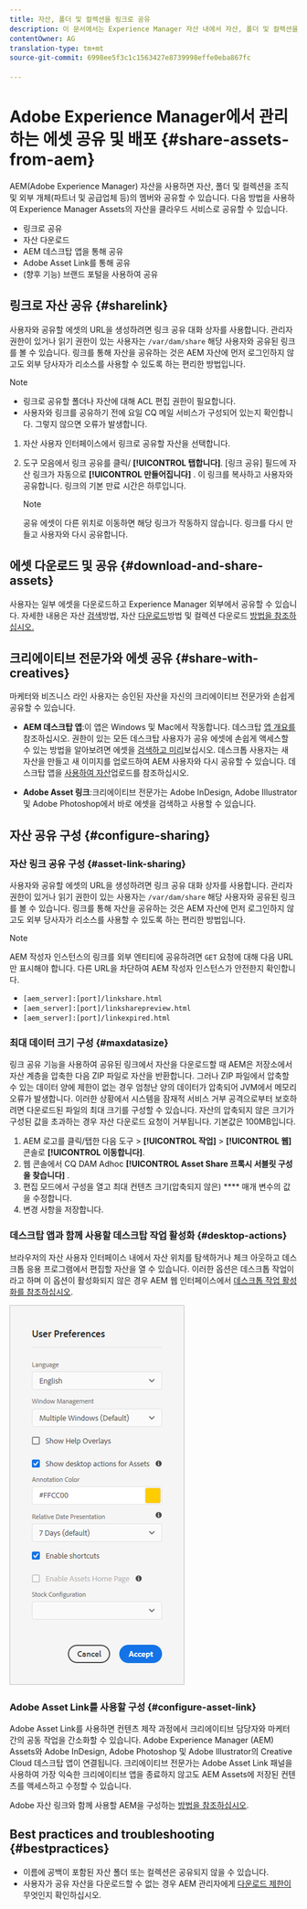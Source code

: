 ```yaml
---
title: 자산, 폴더 및 컬렉션을 링크로 공유
description: 이 문서에서는 Experience Manager 자산 내에서 자산, 폴더 및 컬렉션을 하이퍼링크로 공유하는 방법에 대해 설명합니다.
contentOwner: AG
translation-type: tm+mt
source-git-commit: 6998ee5f3c1c1563427e8739998effe0eba867fc

---
```



# Adobe Experience Manager에서 관리하는 에셋 공유 및 배포 {#share-assets-from-aem}

AEM(Adobe Experience Manager) 자산을 사용하면 자산, 폴더 및 컬렉션을 조직 및 외부 개체(파트너 및 공급업체 등)의 멤버와 공유할 수 있습니다. 다음 방법을 사용하여 Experience Manager Assets의 자산을 클라우드 서비스로 공유할 수 있습니다.

* 링크로 공유
* 자산 다운로드
* AEM 데스크탑 앱을 통해 공유
* Adobe Asset Link를 통해 공유
* (향후 기능) 브랜드 포털을 사용하여 공유

## 링크로 자산 공유 {#sharelink}

사용자와 공유할 에셋의 URL을 생성하려면 링크 공유 대화 상자를 사용합니다. 관리자 권한이 있거나 읽기 권한이 있는 사용자는 `/var/dam/share` 해당 사용자와 공유된 링크를 볼 수 있습니다. 링크를 통해 자산을 공유하는 것은 AEM 자산에 먼저 로그인하지 않고도 외부 당사자가 리소스를 사용할 수 있도록 하는 편리한 방법입니다.

>[!NOTE]
>
>* 링크로 공유할 폴더나 자산에 대해 ACL 편집 권한이 필요합니다.
>* 사용자와 링크를 공유하기 전에 요일 CQ 메일 서비스가 구성되어 있는지 확인합니다. 그렇지 않으면 오류가 발생합니다.


1. 자산 사용자 인터페이스에서 링크로 공유할 자산을 선택합니다.
1. 도구 모음에서 링크 공유를 클릭/ **[!UICONTROL 탭합니다]**. [링크 공유] 필드에 자산 링크가 자동으로 **[!UICONTROL 만들어집니다]** . 이 링크를 복사하고 사용자와 공유합니다. 링크의 기본 만료 시간은 하루입니다.

   >[!NOTE]
   >
   >공유 에셋이 다른 위치로 이동하면 해당 링크가 작동하지 않습니다. 링크를 다시 만들고 사용자와 다시 공유합니다.

<!--
## Share assets as a link {#sharelink}

To generate the URL for assets you want to share with users, use the Link Sharing dialog. Users with administrator privileges or with read permissions at `/var/dam/share` location are able to view the links shared with them. Sharing assets through a link is a convenient way of making resources available to external parties without them having to first log in to AEM Assets.

>[!NOTE]
>
>* You need Edit ACL permission on the folder or the asset that you want to share as a link.
>* Before you share a link with users, ensure that Day CQ Mail Service is configured. Otherwise, an error occurs.

1. In the Assets user interface, select the asset to share as a link.
1. From the toolbar, click/tap the **[!UICONTROL Share Link]**.

   An asset link is auto-created in the **[!UICONTROL Share Link]** field. Copy this link and share it with the users. The default expiration time for the link is one day.

   Alternatively, proceed to perform steps 3-7 of this procedure to add email recipients, configure the expiration time for the link, and send it from the dialog.

   >[!NOTE]
   >
   >If a shared asset is moved to a different location, its link stops working. Re-create the link and re-share with the users.

1. From the web console, open the **[!UICONTROL Day CQ Link Externalizer]** configuration and modify the following properties in the **[!UICONTROL Domains]** field with the values mentioned against each:

    * local
    * author
    * publish

   For the local and author properties, provide the URL for the local and author instance respectively. Both local and author properties have the same value if you run a single AEM author instance. For publish, provide the URL for the publish instance.

1. In the email address box of the **[!UICONTROL Link Sharing]** dialog, type the email ID of the user you want to share the link with. You can also share the link with multiple users.

   If the user is a member of your organization, select the user's email ID from the suggested email IDs that appear in the list below the typing area. For an external user, type the complete email ID and then select it from the list.

   To enable emails to be sent out to users, configure the SMTP server details in [Day CQ Mail Service](/help/assets/configure-asset-sharing.md#configmailservice).

   >[!NOTE]
   >
   >If you enter an email ID of a user that is not a member of your organization, the words "External User" are prefixed with the email ID of the user.

1. In the **[!UICONTROL Subject]** box, enter a subject for the asset you want to share.
1. In the **[!UICONTROL Message]** box, enter an optional message.
1. In the **[!UICONTROL Expiration]** field, specify an expiration date and time for the link using the date picker. By default, the expiration date is set for a week from the date you share the link.
1. To let users download the original image along with the renditions, select **[!UICONTROL Allow download of original file]**.

   >[!NOTE]
   >
   >By default, users can only download the renditions of the asset that you share as a link.

1. Click **[!UICONTROL Share]**. A message confirms that the link is shared with the users through an email.
1. To view the shared asset, click/tap the link in the email that is sent to the user. The shared asset is displayed in the **[!UICONTROL Adobe Marketing Cloud]** page.

   To toggle to the list view, click/tap the layout icon in the toolbar.

1. To generate a preview of the asset, click/tap the shared asset. To close the preview and return to the **[!UICONTROL Marketing Cloud]** page, click/tap **[!UICONTROL Back]** in the toolbar. If you have shared a folder, click/tap **[!UICONTROL Parent Folder]** to return to the parent folder.

   >[!NOTE]
   >
   >AEM supports generating the preview of assets of these MIME types: JPG, PNG, GIF, BMP, INDD, PDF, and PPT. You can only download the assets of the other MIME types.

1. To download the shared asset, click/tap **[!UICONTROL Select]** from the toolbar, click/tap the asset, and then click/tap **[!UICONTROL Download]** from the toolbar.
1. To view the assets you shared as links, go to the Assets user interface and click/tap the GlobalNav icon. Choose **[!UICONTROL Navigation]** from the list to display the Navigation pane.
1. From the Navigation pane, choose **[!UICONTROL Shared Links]** to display a list of shared assets.
1. To un-share an asset, select it and tap/click **[!UICONTROL Unshare]** from the toolbar.

A message confirms that you unshared the asset. In addition, the entry for the asset is removed from the list.
-->

## 에셋 다운로드 및 공유 {#download-and-share-assets}

사용자는 일부 에셋을 다운로드하고 Experience Manager 외부에서 공유할 수 있습니다. 자세한 내용은 자산 [검색](/help/assets/search-assets.md)방법, 자산 [다운로드](/help/assets/download-assets-from-aem.md)방법 및 컬렉션 다운로드 [방법을 참조하십시오.](manage-collections.md#download-a-collection)

## 크리에이티브 전문가와 에셋 공유 {#share-with-creatives}

마케터와 비즈니스 라인 사용자는 승인된 자산을 자신의 크리에이티브 전문가와 손쉽게 공유할 수 있습니다.

* **AEM 데스크탑 앱**:이 앱은 Windows 및 Mac에서 작동합니다. 데스크탑 [앱 개요를](https://docs.adobe.com/content/help/en/experience-manager-desktop-app/using/introduction.html)참조하십시오. 권한이 있는 모든 데스크탑 사용자가 공유 에셋에 손쉽게 액세스할 수 있는 방법을 알아보려면 에셋을 [검색하고 미리](https://docs.adobe.com/content/help/en/experience-manager-desktop-app/using/using.html#browse-search-preview-assets)보십시오. 데스크톱 사용자는 새 자산을 만들고 새 이미지를 업로드하여 AEM 사용자와 다시 공유할 수 있습니다. 데스크탑 앱을 [사용하여 자산](https://docs.adobe.com/content/help/en/experience-manager-desktop-app/using/using.html#upload-and-add-new-assets-to-aem)업로드를 참조하십시오.

* **Adobe Asset 링크**:크리에이티브 전문가는 Adobe InDesign, Adobe Illustrator 및 Adobe Photoshop에서 바로 에셋을 검색하고 사용할 수 있습니다.

## 자산 공유 구성 {#configure-sharing}

### 자산 링크 공유 구성 {#asset-link-sharing}

<!-- TBD: Web Console is not there so how to configure Day CQ email service? Or is it not required now? -->

사용자와 공유할 에셋의 URL을 생성하려면 링크 공유 대화 상자를 사용합니다. 관리자 권한이 있거나 읽기 권한이 있는 사용자는 `/var/dam/share` 해당 사용자와 공유된 링크를 볼 수 있습니다. 링크를 통해 자산을 공유하는 것은 AEM 자산에 먼저 로그인하지 않고도 외부 당사자가 리소스를 사용할 수 있도록 하는 편리한 방법입니다.

>[!NOTE]
>
>AEM 작성자 인스턴스의 링크를 외부 엔티티에 공유하려면 `GET` 요청에 대해 다음 URL만 표시해야 합니다. 다른 URL을 차단하여 AEM 작성자 인스턴스가 안전한지 확인합니다.
>* `[aem_server]:[port]/linkshare.html`
>* `[aem_server]:[port]/linksharepreview.html`
>* `[aem_server]:[port]/linkexpired.html`


<!--
## Configure Day CQ mail service {#configmailservice}

Before you can share assets as links, configure the email service.

1. Click or tap the AEM logo, and then navigate to **[!UICONTROL Tools]** &gt; **[!UICONTROL Operations]** &gt; **[!UICONTROL Web Console]**.
1. From the list of services, locate **[!UICONTROL Day CQ Mail Service]**.
1. Click the **[!UICONTROL Edit]** icon beside the service, and configure the following parameters for **Day CQ Mail Service]** with the details mentioned against their names:

    * SMTP server host name: email server host name
    * SMTP server port: email server port
    * SMTP user: email server user name
    * SMTP password: email server password

1. Click/tap **[!UICONTROL Save]**.
-->

### 최대 데이터 크기 구성 {#maxdatasize}

링크 공유 기능을 사용하여 공유된 링크에서 자산을 다운로드할 때 AEM은 저장소에서 자산 계층을 압축한 다음 ZIP 파일로 자산을 반환합니다. 그러나 ZIP 파일에서 압축할 수 있는 데이터 양에 제한이 없는 경우 엄청난 양의 데이터가 압축되어 JVM에서 메모리 오류가 발생합니다. 이러한 상황에서 시스템을 잠재적 서비스 거부 공격으로부터 보호하려면 다운로드된 파일의 최대 크기를 구성할 수 있습니다. 자산의 압축되지 않은 크기가 구성된 값을 초과하는 경우 자산 다운로드 요청이 거부됩니다. 기본값은 100MB입니다.

1. AEM 로고를 클릭/탭한 다음 도구 > **[!UICONTROL 작업]** > **[!UICONTROL 웹]** 콘솔로 **[!UICONTROL 이동합니다]**.
1. 웹 콘솔에서 CQ DAM Adhoc **[!UICONTROL Asset Share 프록시 서블릿 구성을 찾습니다]** .
1. 편집 모드에서 구성을 열고 최대 컨텐츠 크기(압축되지 않은) **** 매개 변수의 값을 수정합니다.
1. 변경 사항을 저장합니다.

<!--
Add content or link about how to configure sharing via BP, DA, AAL, etc.
-->

### 데스크탑 앱과 함께 사용할 데스크탑 작업 활성화 {#desktop-actions}

브라우저의 자산 사용자 인터페이스 내에서 자산 위치를 탐색하거나 체크 아웃하고 데스크톱 응용 프로그램에서 편집할 자산을 열 수 있습니다. 이러한 옵션은 데스크톱 작업이라고 하며 이 옵션이 활성화되지 않은 경우 AEM 웹 인터페이스에서 [데스크톱 작업 활성화를 참조하십시오](https://docs.adobe.com/help/en/experience-manager-desktop-app/using/using.html#desktopactions-v2).

![데스크탑 앱 작업 시 바로 가기로 사용할 수 있도록 데스크탑 작업 활성화](assets/enable_desktop_actions.png)

### Adobe Asset Link를 사용할 구성 {#configure-asset-link}

Adobe Asset Link를 사용하면 컨텐츠 제작 과정에서 크리에이티브 담당자와 마케터 간의 공동 작업을 간소화할 수 있습니다. Adobe Experience Manager (AEM) Assets와 Adobe InDesign, Adobe Photoshop 및 Adobe Illustrator의 Creative Cloud 데스크탑 앱이 연결됩니다. 크리에이티브 전문가는 Adobe Asset Link 패널을 사용하여 가장 익숙한 크리에이티브 앱을 종료하지 않고도 AEM Assets에 저장된 컨텐츠를 액세스하고 수정할 수 있습니다.

Adobe 자산 링크와 함께 사용할 AEM을 구성하는 [방법을 참조하십시오](https://helpx.adobe.com/enterprise/using/configure-aem-assets-for-asset-link.html).

## Best practices and troubleshooting {#bestpractices}

* 이름에 공백이 포함된 자산 폴더 또는 컬렉션은 공유되지 않을 수 있습니다.
* 사용자가 공유 자산을 다운로드할 수 없는 경우 AEM 관리자에게 [다운로드 제한이](#maxdatasize) 무엇인지 확인하십시오.

<!--
* If you cannot send email with links to shared assets or if the other users cannot receive your email, check with your AEM administrator if the [email service](/help/assets/configure-asset-sharing.md#configmailservice) is configured or not. 
* If you cannot share assets using link sharing functionality, ensure that you have the appropriate permissions. See [share assets](#sharelink).
-->

<!--
Add content or link about how to share using Brand Portal when it is available on Cloud Service.
-->
